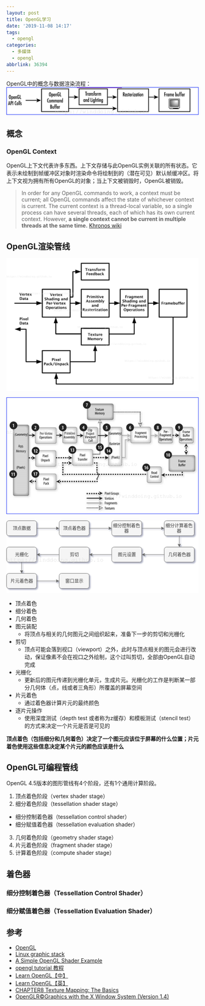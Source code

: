 ```yaml
---
layout: post
title: OpenGL学习
date: '2019-11-08 14:17'
tags:
  - opengl
categories:
  - 多媒体
  - opengl
abbrlink: 36394
---
```


OpenGL中的概念与数据渲染流程：
![opengl_pipeline](/images/2019/11/opengl_pipeline.png)

<!--more-->

## 概念

### OpenGL Context

OpenGL上下文代表许多东西。上下文存储与此OpenGL实例关联的所有状态。它表示未绘制到帧缓冲区对象时渲染命令将绘制到的（潜在可见）默认帧缓冲区。将上下文视为拥有所有OpenGL的对象；当上下文被销毁时，OpenGL被销毁。

> In order for any OpenGL commands to work, a context must be current; all OpenGL commands affect the state of whichever context is current. The current context is a thread-local variable, so a single process can have several threads, each of which has its own current context. However, **a single context cannot be current in multiple threads at the same time.**
> [Khronos wiki](https://www.khronos.org/opengl/wiki/OpenGL_Context)

## OpenGL渲染管线

![gl_block_diagram](/images/2019/11/gl_block_diagram.png)

![opengl_ops](/images/2019/11/opengl_ops.png)

![OpenGL_render_pipeline](/images/2019/11/opengl_render_pipeline.png)

- 顶点着色
- 细分着色
- 几何着色
- 图元装配
  - 将顶点与相关的几何图元之间组织起来，准备下一步的剪切和光栅化
- 剪切
  - 顶点可能会落到视口（viewport）之外，此时与顶点相关的图元会进行改动，保证像素不会在视口之外绘制，这个过叫剪切，全部由OpenGL自动完成
- 光栅化
  - 更新后的图元传递到光栅化单元，生成片元。光栅化的工作是判断某一部分几何体（点，线或者三角形）所覆盖的屏幕空间
- 片元着色
  - 通过着色器计算片元的最终颜色
- 逐片元操作
  - 使用深度测试（depth test 或者称为z缓存）和模板测试（stencil test）的方式来决定一个片元是否是可见的

**顶点着色（包括细分和几何着色）决定了一个图元应该位于屏幕的什么位置；片元着色使用这些信息决定某个片元的颜色应该是什么**

## OpenGL可编程管线

OpenGL 4.5版本的图形管线有4个阶段，还有1个通用计算阶段。
1. 顶点着色阶段（vertex shader stage）
2. 细分着色阶段（tessellation shader stage）
  - 细分控制着色器（tessellation control shader）
  - 细分赋值着色器（tessellation evaluation shader）
3. 几何着色阶段（geometry shader stage）
4. 片元着色阶段（fragment shader stage）
5. 计算着色阶段（compute shader stage）

## 着色器

### 细分控制着色器（Tessellation Control Shader）


### 细分赋值着色器（Tessellation Evaluation Shader）


## 参考

- [OpenGL](http://www.songho.ca/opengl)
- [Linux graphic stack](https://studiopixl.com/2017-05-13/linux-graphic-stack-an-overview)
- [A Simple OpenGL Shader Example](https://www.cnblogs.com/opencascade/p/4604734.html)
- [opengl tutorial 教程](http://www.opengl-tutorial.org/cn/beginners-tutorials/tutorial-2-the-first-triangle/)
- [Learn OpenGL【中】](https://learnopengl-cn.github.io/)
- [Learn OpenGL【英】](https://learnopengl.com/)
- [CHAPTER8 Texture Mapping: The Basics](https://www.scss.tcd.ie/Michael.Manzke/CS7055/Lab2/SuperBible.4th.Ed.Ch8-9.pdf)
- [OpenGLR©Graphics with the X Window System (Version 1.4)](https://www.khronos.org/registry/OpenGL/specs/gl/glx1.4.pdf)

